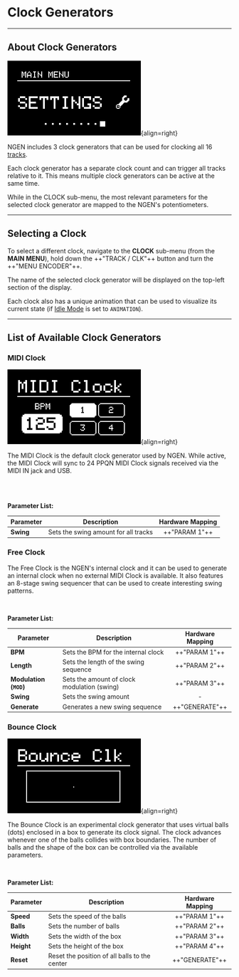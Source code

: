 # Clock Generators

---


## About Clock Generators

![NGEN Generator Sub-menu](images/NGEN_MainMenu_Clock.png){align=right}

NGEN includes 3 clock generators that can be used for clocking all 16 [tracks](track.md). 

Each clock generator has a separate clock count and can trigger all tracks relative to it. This means multiple clock generators can be active at the same time.

While in the CLOCK sub-menu, the most relevant parameters for the selected clock generator are mapped to the NGEN's potentiometers.

---

## Selecting a Clock

To select a different clock, navigate to the **CLOCK** sub-menu (from the **MAIN MENU**), hold down the ++"TRACK / CLK"++  button and turn the ++"MENU ENCODER"++.

The name of the selected clock generator will be displayed on the top-left section of the display.

Each clock also has a unique animation that can be used to visualize its current state (if [Idle Mode](menunavigation.md#idle-modes) is set to ```ANIMATION```).

---

## List of Available Clock Generators

### MIDI Clock

![MIDI Clock Animation](images/NGEN_MIDIClock_Animation.gif){align=right}

The MIDI Clock is the default clock generator used by NGEN. While active, the MIDI Clock will sync to 24 PPQN MIDI Clock signals received via the MIDI IN jack and USB.

<br/><br/>

**Parameter List:**

| **Parameter** | **Description**                      | **Hardware Mapping** |
|---------------|--------------------------------------|:--------------------:|
| **Swing**     | Sets the swing amount for all tracks |    ++"PARAM 1"++     |

### Free Clock

The Free Clock is the NGEN's internal clock and it can be used to generate an internal clock when no external MIDI Clock is available.
It also features an 8-stage swing sequencer that can be used to create interesting swing patterns.

<br/>

**Parameter List:**

| **Parameter** | **Description**                      | **Hardware Mapping** |
|---------------|--------------------------------------|:--------------------:|
| **BPM**       | Sets the BPM for the internal clock   |    ++"PARAM 1"++     |
| **Length**    | Sets the length of the swing sequence |    ++"PARAM 2"++     |
| **Modulation (```MOD```)**    | Sets the amount of clock modulation (swing)              |    ++"PARAM 3"++     |
| **Swing**    | Sets the swing amount |    -     |
| **Generate**  | Generates a new swing sequence       |    ++"GENERATE"++    |


### Bounce Clock

![](images/NGEN_BounceClock_Animation.gif){align=right}

The Bounce Clock is an experimental clock generator that uses virtual balls (dots) enclosed in a box to generate its clock signal. The clock advances whenever one of the balls collides with box boundaries.
The number of balls and the shape of the box can be controlled via the available parameters.

<br/>

**Parameter List:**

| **Parameter** | **Description**                               | **Hardware Mapping** |
|---------------|-----------------------------------------------|:--------------------:|
| **Speed**     | Sets the speed of the balls                   |    ++"PARAM 1"++     |
| **Balls**     | Sets the number of balls                      |    ++"PARAM 2"++     |
| **Width**     | Sets the width of the box                     |    ++"PARAM 3"++     |
| **Height**    | Sets the height of the box                    |    ++"PARAM 4"++     |
| **Reset**     | Reset the position of all balls to the center |    ++"GENERATE"++    |

